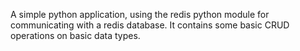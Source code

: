 A simple python application, using the redis python module for communicating with a redis database. It contains some basic CRUD operations on basic data types.